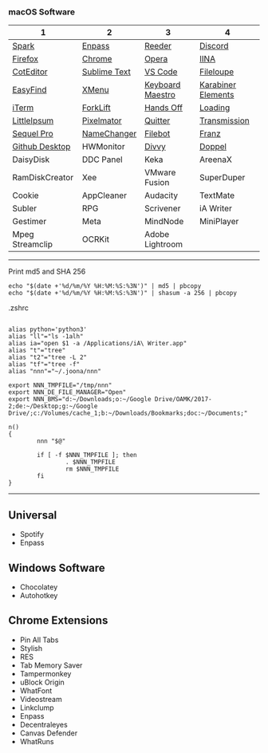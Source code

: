 
### macOS Software

| 1 | 2 | 3 | 4 |
|---|---|---|---|
| [Spark](https://sparkmailapp.com/) | [Enpass](https://www.enpass.io/) | [Reeder](http://reederapp.com/) | [Discord](https://discordapp.com/) |
| [Firefox](https://www.mozilla.org/en-US/firefox/new/) | [Chrome](https://www.google.com/chrome/browser/desktop/index.html) | [Opera](http://www.opera.com/) | [IINA](https://github.com/lhc70000/iina) |
| [CotEditor](https://coteditor.com/) | [Sublime Text](https://www.sublimetext.com/) | [VS Code](https://code.visualstudio.com/) | [Fileloupe](https://www.fileloupe.com/) |
| [EasyFind](http://www.devontechnologies.com/products/freeware.html) | [XMenu](http://www.devontechnologies.com/products/freeware.html) | [Keyboard Maestro](https://www.keyboardmaestro.com/main/) | [Karabiner Elements](https://github.com/tekezo/Karabiner-Elements) |
| [iTerm](https://www.iterm2.com/) | [ForkLift](http://www.binarynights.com/forklift/) | [Hands Off](https://www.oneperiodic.com/products/handsoff/) | [Loading](http://bonzaiapps.com/en/loading/) |
| [LittleIpsum](http://dustinsenos.com/littleIpsum) | [Pixelmator](http://www.pixelmator.com/pro/) | [Quitter](http://marco.org/appcasts/Quitter.zip) | [Transmission](https://transmissionbt.com/) |
| [Sequel Pro](https://www.sequelpro.com/) | [NameChanger](https://mrrsoftware.com/namechanger/) | [Filebot](https://www.filebot.net/) | [Franz](http://meetfranz.com/) |
| [Github Desktop](https://desktop.github.com/) | HWMonitor | [Divvy](http://mizage.com/divvy/) | [Doppel](https://www.meyersapps.uk/doppel/) |
| DaisyDisk | DDC Panel | Keka | AreenaX |
| RamDiskCreator | Xee | VMware Fusion | SuperDuper |
| Cookie | AppCleaner | Audacity | TextMate |
| Subler | RPG | Scrivener | iA Writer |
| Gestimer | Meta | MindNode | MiniPlayer |
| Mpeg Streamclip | OCRKit | Adobe Lightroom |  |

***

Print md5 and SHA 256

```
echo "$(date +'%d/%m/%Y %H:%M:%S:%3N')" | md5 | pbcopy
echo "$(date +'%d/%m/%Y %H:%M:%S:%3N')" | shasum -a 256 | pbcopy
```

.zshrc

```

alias python='python3'
alias "ll"="ls -1alh"
alias ia="open $1 -a /Applications/iA\ Writer.app"
alias "t"="tree"
alias "t2"="tree -L 2"
alias "tf"="tree -f"
alias "nnn"="~/.joona/nnn"

export NNN_TMPFILE="/tmp/nnn"
export NNN_DE_FILE_MANAGER="Open"
export NNN_BMS="d:~/Downloads;o:~/Google Drive/OAMK/2017-2;de:~/Desktop;g:~/Google Drive/;c:/Volumes/cache_1;b:~/Downloads/Bookmarks;doc:~/Documents;"

n()
{
        nnn "$@"

        if [ -f $NNN_TMPFILE ]; then
                . $NNN_TMPFILE
                rm $NNN_TMPFILE
        fi
}

```

***

## Universal

- Spotify
- Enpass

## Windows Software

- Chocolatey
- Autohotkey

## Chrome Extensions

- Pin All Tabs
- Stylish
- RES
- Tab Memory Saver
- Tampermonkey
- uBlock Origin
- WhatFont
- Videostream
- Linkclump
- Enpass
- Decentraleyes
- Canvas Defender
- WhatRuns
